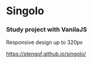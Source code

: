# Singolo

### Study project with VanilaJS

Responsive design up to 320px

https://stengof.github.io/singolo/
